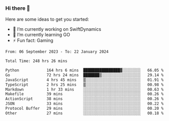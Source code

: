 ### Hi there 👋

Here are some ideas to get you started:

- 🔭 I’m currently working on SwiftDynamics
- 🌱 I’m currently learning GO
-  ⚡ Fun fact: Gaming
  
  <!--
- 👯 I’m looking to collaborate on ...
- 🤔 I’m looking for help with ...
- 💬 Ask me about ...
- 📫 How to reach me: ...
- 😄 Pronouns: ...
-->

<!--START_SECTION:waka-->

```txt
From: 06 September 2023 - To: 22 January 2024

Total Time: 248 hrs 26 mins

Python            164 hrs 6 mins  ████████████████▓░░░░░░░░   66.05 %
Go                72 hrs 24 mins  ███████▒░░░░░░░░░░░░░░░░░   29.14 %
JavaScript        4 hrs 45 mins   ▒░░░░░░░░░░░░░░░░░░░░░░░░   01.91 %
TypeScript        2 hrs 25 mins   ▒░░░░░░░░░░░░░░░░░░░░░░░░   00.98 %
Markdown          1 hr 33 mins    ░░░░░░░░░░░░░░░░░░░░░░░░░   00.63 %
Makefile          39 mins         ░░░░░░░░░░░░░░░░░░░░░░░░░   00.26 %
ActionScript      38 mins         ░░░░░░░░░░░░░░░░░░░░░░░░░   00.26 %
JSON              33 mins         ░░░░░░░░░░░░░░░░░░░░░░░░░   00.22 %
Protocol Buffer   29 mins         ░░░░░░░░░░░░░░░░░░░░░░░░░   00.20 %
Other             27 mins         ░░░░░░░░░░░░░░░░░░░░░░░░░   00.18 %
```

<!--END_SECTION:waka-->
